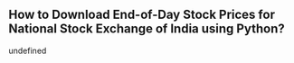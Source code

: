 ## How to Download End-of-Day Stock Prices for National Stock Exchange of India using Python?

undefined